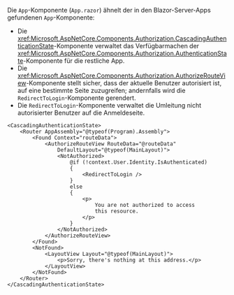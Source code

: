 Die `App`-Komponente (`App.razor`) ähnelt der in den Blazor-Server-Apps gefundenen `App`-Komponente:

* Die <xref:Microsoft.AspNetCore.Components.Authorization.CascadingAuthenticationState>-Komponente verwaltet das Verfügbarmachen der <xref:Microsoft.AspNetCore.Components.Authorization.AuthenticationState>-Komponente für die restliche App.
* Die <xref:Microsoft.AspNetCore.Components.Authorization.AuthorizeRouteView>-Komponente stellt sicher, dass der aktuelle Benutzer autorisiert ist, auf eine bestimmte Seite zuzugreifen; andernfalls wird die `RedirectToLogin`-Komponente gerendert.
* Die `RedirectToLogin`-Komponente verwaltet die Umleitung nicht autorisierter Benutzer auf die Anmeldeseite.

```razor
<CascadingAuthenticationState>
    <Router AppAssembly="@typeof(Program).Assembly">
        <Found Context="routeData">
            <AuthorizeRouteView RouteData="@routeData" 
                DefaultLayout="@typeof(MainLayout)">
                <NotAuthorized>
                    @if (!context.User.Identity.IsAuthenticated)
                    {
                        <RedirectToLogin />
                    }
                    else
                    {
                        <p>
                            You are not authorized to access 
                            this resource.
                        </p>
                    }
                </NotAuthorized>
            </AuthorizeRouteView>
        </Found>
        <NotFound>
            <LayoutView Layout="@typeof(MainLayout)">
                <p>Sorry, there's nothing at this address.</p>
            </LayoutView>
        </NotFound>
    </Router>
</CascadingAuthenticationState>
```

